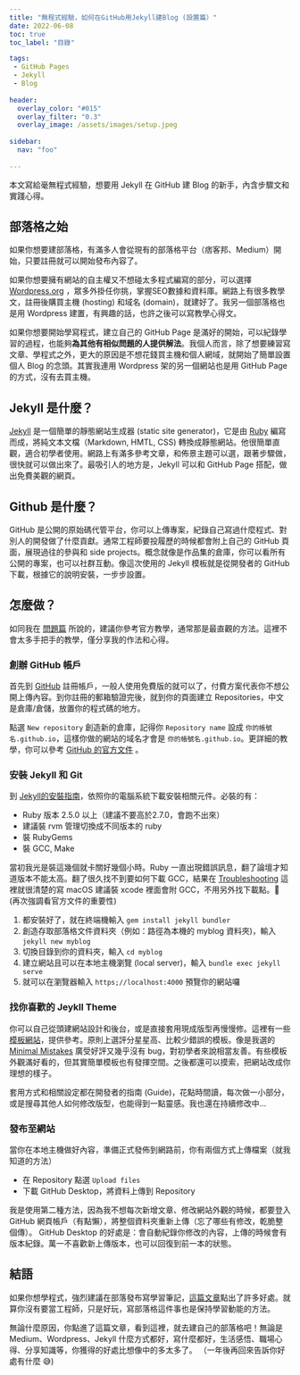 ```yaml
---
title: "無程式經驗，如何在GitHub用Jekyll建Blog (設置篇）"
date: 2022-06-08
toc: true
toc_label: "目錄"

tags:
 - GitHub Pages
 - Jekyll
 - Blog
 
header:
  overlay_color: "#015"
  overlay_filter: "0.3"
  overlay_image: /assets/images/setup.jpeg
  
sidebar:
  nav: "foo"
  
---
```

本文寫給毫無程式經驗，想要用 Jekyll 在 GitHub 建 Blog 的新手，內含步驟文和實踐心得。

## 部落格之始
如果你想要建部落格，有滿多人會從現有的部落格平台（痞客邦、Medium）開始，只要註冊就可以開始發布內容了。

如果你想要擁有網站的自主權又不想碰太多程式編寫的部分，可以選擇 [Wordpress.org](https://wordpress.org) ，眾多外掛任你挑，掌握SEO數據和資料庫。網路上有很多教學文，註冊後購買主機 (hosting) 和域名 (domain)，就建好了。我另一個部落格也是用 Wordpress 建置，有興趣的話，也許之後可以寫教學心得文。

如果你想要開始學寫程式，建立自己的 GitHub Page 是滿好的開始，可以紀錄學習的過程，也能夠**為其他有相似問題的人提供解法**。我個人而言，除了想要練習寫文章、學程式之外，更大的原因是不想花錢買主機和個人網域，就開始了簡單設置個人 Blog 的念頭。其實我連用 Wordpress 架的另一個網站也是用 GitHub Page 的方式，沒有去買主機。

## Jekyll 是什麼？
[Jekyll](https://jekyllrb.com/) 是一個簡單的靜態網站生成器 (static site generator)，它是由 [Ruby](https://zh.wikipedia.org/zh-tw/Ruby) 編寫而成，將純文本文檔（Markdown, HMTL, CSS) 轉換成靜態網站。他很簡單直觀，適合初學者使用。網路上有滿多參考文章，和佈景主題可以選，跟著步驟做，很快就可以做出來了。最吸引人的地方是，Jekyll 可以和 GitHub Page 搭配，做出免費美觀的網頁。

## Github 是什麼？
  GitHub 是公開的原始碼代管平台，你可以上傳專案，紀錄自己寫過什麼程式、對別人的開發做了什麼貢獻。通常工程師要投履歷的時候都會附上自己的 GitHub 頁面，展現過往的參與和 side projects。概念就像是作品集的倉庫，你可以看所有公開的專案，也可以社群互動。像這次使用的 Jekyll 模板就是從開發者的 GitHub 下載，根據它的說明安裝，一步步設置。
  
## 怎麼做？
如同我在 [問題篇](/jekyll-github-start/) 所說的，建議你參考官方教學，通常那是最直觀的方法。這裡不會太多手把手的教學，僅分享我的作法和心得。

### 創辦 GitHub 帳戶
首先到 [GitHub](https://github.com/) 註冊帳戶，一般人使用免費版的就可以了，付費方案代表你不想公開上傳內容。到你註冊的郵箱驗證完後，就到你的頁面建立 Repositories，中文是倉庫/倉儲，放置你的程式碼的地方。

點選 `New repository` 創造新的倉庫，記得你 `Repository name` 設成 `你的帳號名.github.io`，這樣你做的網站的域名才會是 `你的帳號名.github.io`。更詳細的教學，你可以參考 [GitHub 的官方文件](https://docs.github.com/en/pages/setting-up-a-github-pages-site-with-jekyll) 。

### 安裝 Jekyll 和 Git
到 [Jekyll的安裝指南](https://jekyllrb.com/docs/installation/)，依照你的電腦系統下載安裝相關元件。必裝的有：
* Ruby 版本 2.5.0 以上（建議不要高於2.7.0，會跑不出來）
* 建議裝 rvm 管理切換成不同版本的 ruby
* 裝 RubyGems
* 裝 GCC, Make

當初我光是裝這幾個就卡關好幾個小時。Ruby 一直出現錯誤訊息，翻了論壇才知道版本不能太高。翻了很久找不到要如何下載 GCC，結果在 [Troubleshooting](https://jekyllrb.com/docs/troubleshooting/) 這裡就很清楚的寫 macOS 建議裝 xcode 裡面會附 GCC，不用另外找下載點。🤦  (再次強調看官方文件的重要性)

1. 都安裝好了，就在終端機輸入 `gem install jekyll bundler` 
2. 創造存取部落格文件資料夾（例如：路徑為本機的 myblog 資料夾)，輸入 `jekyll new myblog`
3. 切換目錄到你的資料夾，輸入 `cd myblog`
4. 建立網站且可以在本地主機瀏覽 (local server)，輸入 `bundle exec jekyll serve`
5. 就可以在瀏覽器輸入 `https;//localhost:4000` 預覽你的網站囉

### 找你喜歡的 Jeykll Theme
你可以自己從頭建網站設計和後台，或是直接套用現成版型再慢慢修。這裡有一些[模板網站](https://jekyllrb.com/docs/themes/)，提供參考。原則上選評分星星高、比較少錯誤的模板。像是我選的 [Minimal Mistakes](https://mmistakes.github.io/minimal-mistakes/) 廣受好評又幾乎沒有 bug，對初學者來說相當友善。有些模板外觀滿好看的，但其實簡單模板也有發揮空間。之後都還可以摸索，把網站改成你理想的樣子。

套用方式和相關設定都在開發者的指南 (Guide)，花點時間讀，每次做一小部分，或是搜尋其他人如何修改版型，也能得到一點靈感。我也還在持續修改中...

### 發布至網站
當你在本地主機做好內容，準備正式發佈到網路前，你有兩個方式上傳檔案（就我知道的方法）

* 在 Repository 點選 `Upload files`
* 下載 GitHub Desktop，將資料上傳到 Repository

我是使用第二種方法，因為我不想每次新增文章、修改網站外觀的時候，都要登入 GitHub 網頁帳戶（有點懶），將整個資料夾重新上傳（忘了哪些有修改，乾脆整個傳）。 GitHub Desktop 的好處是：會自動紀錄你修改的內容，上傳的時候會有版本紀錄。萬一不喜歡新上傳版本，也可以回復到前一本的狀態。


## 結語
如果你想學程式，強烈建議在部落發布寫學習筆記，[這篇文章](https://dotblogs.com.tw/hatelove/2017/03/26/why-engineers-should-keep-blogging)點出了許多好處。就算你沒有要當工程師，只是好玩，寫部落格這件事也是保持學習動能的方法。

無論什麼原因，你點進了這篇文章，看到這裡，就去建自己的部落格吧！無論是 Medium、Wordpress、Jekyll 什麼方式都好，寫什麼都好，生活感悟、職場心得、分享知識等，你獲得的好處比想像中的多太多了。
（一年後再回來告訴你好處有什麼 😅)
